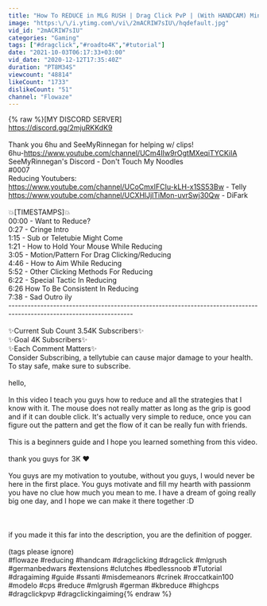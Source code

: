 ```yaml
---
title: "How To REDUCE in MLG RUSH | Drag Click PvP | (With HANDCAM) Minecraft"
image: "https:\/\/i.ytimg.com\/vi\/2mACRIW7sIU\/hqdefault.jpg"
vid_id: "2mACRIW7sIU"
categories: "Gaming"
tags: ["#dragclick","#roadto4K","#tutorial"]
date: "2021-10-03T06:17:33+03:00"
vid_date: "2020-12-12T17:35:40Z"
duration: "PT8M34S"
viewcount: "48814"
likeCount: "1733"
dislikeCount: "51"
channel: "Flowaze"
---
```

{% raw %}[MY DISCORD SERVER]<br /><a rel="nofollow" target="blank" href="https://discord.gg/2mjuRKKdK9">https://discord.gg/2mjuRKKdK9</a><br /><br />Thank you 6hu and SeeMyRinnegan for helping w/ clips!<br />6hu-<a rel="nofollow" target="blank" href="https://www.youtube.com/channel/UCm4IIw9rOgtMXeqiTYCKiIA">https://www.youtube.com/channel/UCm4IIw9rOgtMXeqiTYCKiIA</a><br />SeeMyRinnegan's Discord - Don't Touch My Noodles<br />#0007<br />Reducing Youtubers:<br /><a rel="nofollow" target="blank" href="https://www.youtube.com/channel/UCoCmxIFCIu-kLH-x1SS53Bw">https://www.youtube.com/channel/UCoCmxIFCIu-kLH-x1SS53Bw</a> - Telly<br /><a rel="nofollow" target="blank" href="https://www.youtube.com/channel/UCXHlJjlTiMon-uvrSwj30Qw">https://www.youtube.com/channel/UCXHlJjlTiMon-uvrSwj30Qw</a> - DiFark<br /><br />💥[TIMESTAMPS]💥<br />00:00 - Want to Reduce?<br />0:27 - Cringe Intro<br />1:15 - Sub or Teletubie Might Come<br />1:21 - How to Hold Your Mouse While Reducing<br />3:05 - Motion/Pattern For Drag Clicking/Reducing<br />4:46 - How to Aim While Reducing<br />5:52 - Other Clicking Methods For Reducing<br />6:22 - Special Tactic In Reducing<br />6:26 How To Be Consistent In Reducing<br />7:38 - Sad Outro ily<br />---------------------------------------------------------------------------------------------------------------------<br /><br />✨Current Sub Count 3.54K Subscribers✨<br />✨Goal 4K Subscribers✨<br />✨Each Comment Matters✨<br />Consider Subscribing, a tellytubie can cause major damage to your health. To stay safe, make sure to subscribe.<br /><br />hello,<br /><br />In this video I teach you guys how to reduce and all the strategies that I know with it. The mouse does not really matter as long as the grip is good and if it can double click. It's actually very simple to reduce, once you can figure out the pattern and get the flow of it can be really fun with friends.<br /><br />This is a beginners guide and I hope you learned something from this video.<br /><br />thank you guys for 3K ❤️<br /><br />You guys are my motivation to youtube, without you guys, I would never be here in the first place. You guys motivate and fill my hearth with passionm you have no clue how much you mean to me. I have a dream of going really big one day, and I hope we can make it there together :D<br /><br /><br /><br />if you made it this far into the description, you are the definition of pogger.<br /><br />(tags please ignore)<br />#flowaze #reducing #handcam #dragclicking #dragclick #mlgrush #germanbedwars #extensions #clutches #bedlessnoob #Tutorial #dragaiming #guide #ssanti #misdemeanors #crinek #roccatkain100 #modelo #cps #reduce #mlgrush #german #kbreduce #highcps #dragclickpvp #dragclickingaiming{% endraw %}
